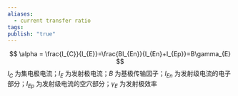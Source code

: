 ```yaml
---
aliases:
  - current transfer ratio
tags: 
publish: "true"
---
```

$$
\alpha = \frac{I_{C}}{I_{E}}=\frac{BI_{En}}{I_{En}+I_{Ep}}=B\gamma_{E}
$$
$I_{C}$ 为集电极电流；$I_{E}$ 为发射极电流；$B$ 为基极传输因子；$I_{En}$ 为发射级电流的电子部分；$I_{Ep}$ 为发射级电流的空穴部分；$\gamma_{E}$ 为发射极效率